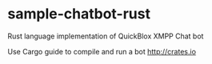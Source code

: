 sample-chatbot-rust
===================

Rust language implementation of QuickBlox XMPP Chat bot 

Use Cargo guide to compile and run a bot http://crates.io
